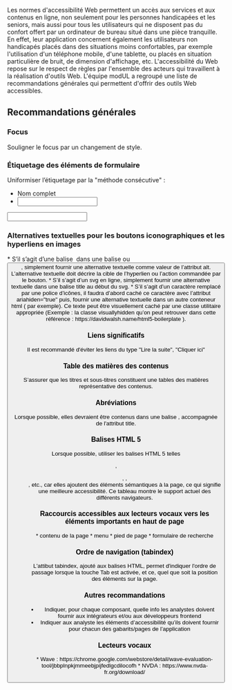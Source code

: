 <p>Les normes d'accessibilité Web permettent un accès aux services et aux contenus en ligne, non seulement pour les personnes handicapées et les seniors, mais aussi pour tous les utilisateurs qui ne disposent pas du confort offert par un ordinateur de bureau situé dans une pièce tranquille. En effet, leur application concernent également les utilisateurs non handicapés placés dans des situations moins confortables, par exemple l'utilisation d'un téléphone mobile, d'une tablette, ou placés en situation particulière de bruit, de dimension d'affichage, etc. L'accessibilité du Web repose sur le respect de règles par l'ensemble des acteurs qui travaillent à la réalisation d'outils Web. L'équipe modUL a regroupé une liste de recommandations générales qui permettent d'offrir des outils Web accessibles.</p>

<h2>Recommandations générales</h2>

<h3>Focus</h3>
<p>Souligner le focus par un changement de style.</p>

<h3>Étiquetage des éléments de formulaire</h3>
<p>Uniformiser l’étiquetage par la "méthode consécutive" :</p>
<ul class="m-u--bullet-list">
    <li><label for="nom">Nom complet</label></li>
    <li><input type="text" name="nom" id="nom" /></li>
</ul>

<samp><input type="text" name="nom" id="nom" /></samp>

<h3>Alternatives textuelles pour les boutons iconographiques et les hyperliens en images</h3>
* S’il s’agit d’une balise <img> dans une balise <a> ou <button>, simplement fournir une alternative textuelle comme valeur de l’attribut alt. L’alternative textuelle doit décrire la cible de l’hyperlien ou l’action commandée par le bouton.
* S’il s’agit d’un svg en ligne, simplement fournir une alternative textuelle dans une balise title au début du svg.
* S’il s’agit d’un caractère remplacé par une police d’icônes, il faudra d’abord caché ce caractère avec l’attribut ariahiden="true" puis, fournir une alternative textuelle dans un autre conteneur html (<span> par exemple). Ce texte peut être visuellement caché par une classe utilitaire appropriée (Exemple : la classe visuallyhidden qu’on peut retrouver dans cette référence : https://davidwalsh.name/html5-boilerplate ).

<h3>Liens significatifs</h3>
<p>Il est recommandé d'éviter les liens du type "Lire la suite", "Cliquer ici"</p>

<h3>Table des matières des contenus</h3>
<p>S’assurer que les titres et sous-titres constituent une tables des matières représentative des contenus.</p>

<h3>Abréviations</h3>
<p>Lorsque possible, elles devraient être contenus dans une balise <abbr>, accompagnée de l'attribut title.</p>

<h3>Balises HTML 5</h3>
<p>Lorsque possible, utiliser les balises HTML 5 telles <aside>, <menu>, <meuitem>, <section>, etc., car elles ajoutent des éléments sémantiques à la page, ce qui signifie une meilleure accessibilité.  Ce tableau montre le support actuel des différents navigateurs.</p>

<h3>Raccourcis accessibles aux lecteurs vocaux vers les éléments importants en haut de page</h3>
* contenu de la page
* menu
* pied de page
* formulaire de recherche

<h3>Ordre de navigation (tabindex)</h3>
<p>L'attibut tabindex, ajouté aux balises HTML, permet d'indiquer l'ordre de passage lorsque la touche Tab est activée, et ce, quel que soit la position des éléments sur la page.</p>

<h3>Autres recommandations</h3>

* Indiquer, pour chaque composant, quelle info les analystes doivent fournir aux intégrateurs et/ou aux développeurs frontend
* Indiquer aux analyste les éléments d’accessibilité qu’ils doivent fournir pour chacun des gabarits/pages de l’application

<h3>Lecteurs vocaux</h3>
* Wave : https://chrome.google.com/webstore/detail/wave-evaluation-tool/jbbplnpkjmmeebjpijfedlgcdilocofh
* NVDA : https://www.nvda-fr.org/download/
